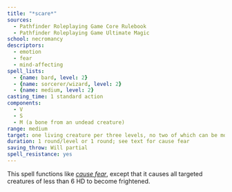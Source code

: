 ```yaml
---
title: "*scare*"
sources:
  - Pathfinder Roleplaying Game Core Rulebook
  - Pathfinder Roleplaying Game Ultimate Magic
school: necromancy
descriptors:
  - emotion
  - fear
  - mind-affecting
spell_lists:
  - {name: bard, level: 2}
  - {name: sorcerer/wizard, level: 2}
  - {name: medium, level: 2}
casting_time: 1 standard action
components:
  - V
  - S
  - M (a bone from an undead creature)
range: medium
target: one living creature per three levels, no two of which can be more than 30 ft. apart
duration: 1 round/level or 1 round; see text for cause fear
saving_throw: Will partial
spell_resistance: yes
---
```


This spell functions like [*cause fear*](/spells/cause-fear/), except that it causes all targeted creatures of less than 6 HD to become frightened.

